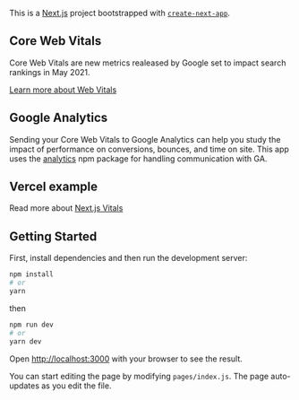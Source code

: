 This is a [Next.js](https://nextjs.org/) project bootstrapped with [`create-next-app`](https://github.com/vercel/next.js/tree/canary/packages/create-next-app).

## Core Web Vitals

Core Web Vitals are new metrics realeased by Google set to impact search rankings in May 2021. 

[Learn more about Web Vitals](https://learn.fitvitals.dev/)

## Google Analytics

Sending your Core Web Vitals to Google Analytics can help you study the impact of performance on conversions, bounces, and time on site.
This app uses the [analytics](https://www.npmjs.com/package/analytics) npm package for handling communication with GA.

## Vercel example

Read more about [Next.js Vitals](https://nextjs.org/docs/advanced-features/measuring-performance) 


## Getting Started

First, install dependencies and then run the development server:

```bash
npm install
# or
yarn
```

then

```bash
npm run dev
# or
yarn dev
```

Open [http://localhost:3000](http://localhost:3000) with your browser to see the result.

You can start editing the page by modifying `pages/index.js`. The page auto-updates as you edit the file.


